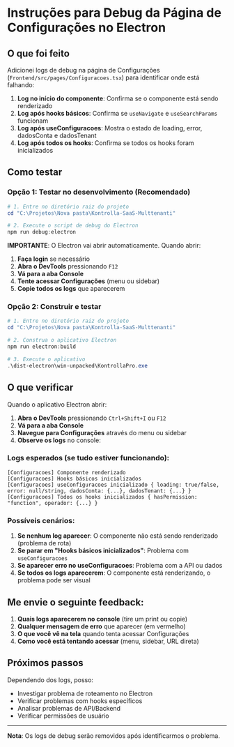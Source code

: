 # Instruções para Debug da Página de Configurações no Electron

## O que foi feito

Adicionei logs de debug na página de Configurações (`Frontend/src/pages/Configuracoes.tsx`) para identificar onde está falhando:

1. **Log no início do componente**: Confirma se o componente está sendo renderizado
2. **Log após hooks básicos**: Confirma se `useNavigate` e `useSearchParams` funcionam
3. **Log após useConfiguracoes**: Mostra o estado de loading, error, dadosConta e dadosTenant
4. **Log após todos os hooks**: Confirma se todos os hooks foram inicializados

## Como testar

### Opção 1: Testar no desenvolvimento (Recomendado)

```powershell
# 1. Entre no diretório raiz do projeto
cd "C:\Projetos\Nova pasta\Kontrolla-SaaS-Multtenanti"

# 2. Execute o script de debug do Electron
npm run debug:electron
```

**IMPORTANTE**: O Electron vai abrir automaticamente. Quando abrir:
1. **Faça login** se necessário
2. **Abra o DevTools** pressionando `F12`
3. **Vá para a aba Console**
4. **Tente acessar Configurações** (menu ou sidebar)
5. **Copie todos os logs** que aparecerem

### Opção 2: Construir e testar

```powershell
# 1. Entre no diretório raiz do projeto
cd "C:\Projetos\Nova pasta\Kontrolla-SaaS-Multtenanti"

# 2. Construa o aplicativo Electron
npm run electron:build

# 3. Execute o aplicativo
.\dist-electron\win-unpacked\KontrollaPro.exe
```

## O que verificar

Quando o aplicativo Electron abrir:

1. **Abra o DevTools** pressionando `Ctrl+Shift+I` ou `F12`
2. **Vá para a aba Console**
3. **Navegue para Configurações** através do menu ou sidebar
4. **Observe os logs** no console:

### Logs esperados (se tudo estiver funcionando):

```
[Configuracoes] Componente renderizado
[Configuracoes] Hooks básicos inicializados
[Configuracoes] useConfiguracoes inicializado { loading: true/false, error: null/string, dadosConta: {...}, dadosTenant: {...} }
[Configuracoes] Todos os hooks inicializados { hasPermission: "function", operador: {...} }
```

### Possíveis cenários:

1. **Se nenhum log aparecer**: O componente não está sendo renderizado (problema de rota)
2. **Se parar em "Hooks básicos inicializados"**: Problema com `useConfiguracoes`
3. **Se aparecer erro no useConfiguracoes**: Problema com a API ou dados
4. **Se todos os logs aparecerem**: O componente está renderizando, o problema pode ser visual

## Me envie o seguinte feedback:

1. **Quais logs aparecerem no console** (tire um print ou copie)
2. **Qualquer mensagem de erro** que aparecer (em vermelho)
3. **O que você vê na tela** quando tenta acessar Configurações
4. **Como você está tentando acessar** (menu, sidebar, URL direta)

## Próximos passos

Dependendo dos logs, posso:
- Investigar problema de roteamento no Electron
- Verificar problemas com hooks específicos
- Analisar problemas de API/Backend
- Verificar permissões de usuário

---

**Nota**: Os logs de debug serão removidos após identificarmos o problema.

